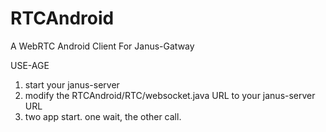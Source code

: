 # RTCAndroid
A  WebRTC Android Client For Janus-Gatway


USE-AGE
1. start your janus-server
2. modify the RTCAndroid/RTC/websocket.java URL to your janus-server URL
3. two app start. one wait, the other call.
